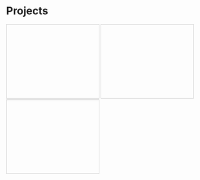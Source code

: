 # Projects
<img scr = "https://github.com/msingh4937/Projects/blob/master/GamePlan/capture1.PNG" width = "250" height = "200">
<img scr = "https://github.com/msingh4937/Projects/blob/master/GamePlan/Capture2.PNG" width = "250" height = "200">
<img scr = "https://github.com/msingh4937/Projects/blob/master/GamePlan/Capture3.PNG" width = "250" height = "200">
